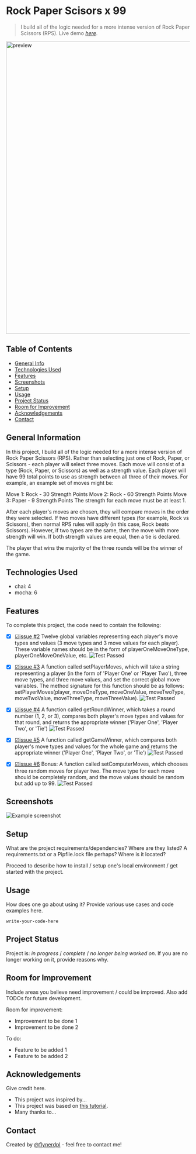 # Rock Paper Scisors x 99
> I build all of the logic needed for a more intense version of Rock Paper Scissors (RPS).
> Live demo [_here_](https://www.example.com). <!-- If you have the project hosted somewhere, include the link here. -->

<img src="" width="800px" alt="preview" title="preview"/>

## Table of Contents
* [General Info](#general-information)
* [Technologies Used](#technologies-used)
* [Features](#features)
* [Screenshots](#screenshots)
* [Setup](#setup)
* [Usage](#usage)
* [Project Status](#project-status)
* [Room for Improvement](#room-for-improvement)
* [Acknowledgements](#acknowledgements)
* [Contact](#contact)
<!-- * [License](#license) -->


## General Information
In this project, I build all of the logic needed for a more intense version of Rock Paper Scissors (RPS). Rather than selecting just one of Rock, Paper, or Scissors - each player will select three moves. Each move will consist of a type (Rock, Paper, or Scissors) as well as a strength value. Each player will have 99 total points to use as strength between all three of their moves. For example, an example set of moves might be:

Move 1: Rock - 30 Strength Points
Move 2: Rock - 60 Strength Points
Move 3: Paper - 9 Strength Points
The strength for each move must be at least 1.

After each player's moves are chosen, they will compare moves in the order they were selected. If two moves have different types (for example, Rock vs Scissors), then normal RPS rules will apply (in this case, Rock beats Scissors). However, if two types are the same, then the move with more strength will win. If both strength values are equal, then a tie is declared.

The player that wins the majority of the three rounds will be the winner of the game.


## Technologies Used
- chai: 4
- mocha: 6


## Features
To complete this project, the code need to contain the following:

- [x] [☑issue #2](https://github.com/SimonaPiz/rock-paper-scisors-x99/issues/2) Twelve global variables representing each player's move types and values (3 move types and 3 move values for each player). These variable names should be in the form of playerOneMoveOneType, playerOneMoveOneValue, etc.
      ![Test Passed](https://user-images.githubusercontent.com/91121660/270665752-630bb36d-d991-4498-a54c-e144c03a9af0.png)
      
- [x] [☑issue #3](https://github.com/SimonaPiz/rock-paper-scisors-x99/issues/3) A function called setPlayerMoves, which will take a string representing a player (in the form of 'Player One' or 'Player Two'), three move types, and three move values, and set the correct global move variables. The method signature for this function should be as follows: setPlayerMoves(player, moveOneType, moveOneValue, moveTwoType, moveTwoValue, moveThreeType, moveThreeValue).
      ![Test Passed](https://github.com/SimonaPiz/rock-paper-scisors-x99/assets/91121660/91d66d6d-b61f-4088-ba13-3ba99a831ab8)
      
- [x] [☑issue #4](https://github.com/SimonaPiz/rock-paper-scisors-x99/issues/4) A function called getRoundWinner, which takes a round number (1, 2, or 3), compares both player's move types and values for that round, and returns the appropriate winner ('Player One', 'Player Two', or 'Tie')
      ![Test Passed](https://github.com/SimonaPiz/rock-paper-scisors-x99/assets/91121660/bdb244c4-47e2-433e-ad5a-96e531c39e9a)
      
- [x] [☑issue #5](https://github.com/SimonaPiz/rock-paper-scisors-x99/issues/5) A function called getGameWinner, which compares both player's move types and values for the whole game and returns the appropriate winner ('Player One', 'Player Two', or 'Tie')
      ![Test Passed](https://github.com/SimonaPiz/rock-paper-scisors-x99/assets/91121660/6f85096f-8863-4a7c-9f74-08f491995226)
      
- [x] [☑issue #6](https://github.com/SimonaPiz/rock-paper-scisors-x99/issues/6) Bonus: A function called setComputerMoves, which chooses three random moves for player two. The move type for each move should be completely random, and the move values should be random but add up to 99.
      ![Test Passed](https://github.com/SimonaPiz/rock-paper-scisors-x99/assets/91121660/7385e9eb-6ef2-4a53-9851-0f4dff73dba5)
      
## Screenshots
![Example screenshot](./img/screenshot.png)
<!-- If you have screenshots you'd like to share, include them here. -->


## Setup
What are the project requirements/dependencies? Where are they listed? A requirements.txt or a Pipfile.lock file perhaps? Where is it located?

Proceed to describe how to install / setup one's local environment / get started with the project.


## Usage
How does one go about using it?
Provide various use cases and code examples here.

`write-your-code-here`


## Project Status
Project is: _in progress_ / _complete_ / _no longer being worked on_. If you are no longer working on it, provide reasons why.


## Room for Improvement
Include areas you believe need improvement / could be improved. Also add TODOs for future development.

Room for improvement:
- Improvement to be done 1
- Improvement to be done 2

To do:
- Feature to be added 1
- Feature to be added 2


## Acknowledgements
Give credit here.
- This project was inspired by...
- This project was based on [this tutorial](https://www.example.com).
- Many thanks to...


## Contact
Created by [@flynerdpl](https://www.flynerd.pl/) - feel free to contact me!


<!-- Optional -->
<!-- ## License -->
<!-- This project is open source and available under the [... License](). -->

<!-- You don't have to include all sections - just the one's relevant to your project -->
